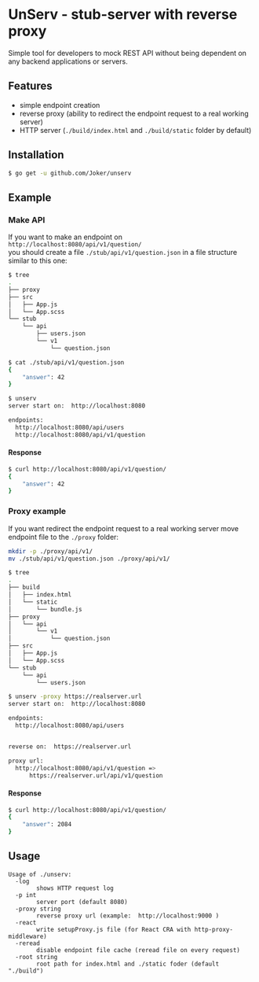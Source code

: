 # UnServ - stub-server with reverse proxy
Simple tool for developers to mock REST API without being dependent on any backend applications or servers. 

## Features

* simple endpoint creation
* reverse proxy (ability to redirect the endpoint request to a real working server)
* HTTP server (`./build/index.html` and `./build/static` folder by default)

## Installation

```bash
$ go get -u github.com/Joker/unserv
```

## Example

### Make API

If you want to make an endpoint on `http://localhost:8080/api/v1/question/`  
you should create a file `./stub/api/v1/question.json` in a file structure similar to this one:

```bash
$ tree
.
├── proxy
├── src
│   ├── App.js
│   └── App.scss
└── stub
    └── api
        ├── users.json
        └── v1
            └── question.json

$ cat ./stub/api/v1/question.json
{
    "answer": 42
}

$ unserv
server start on:  http://localhost:8080

endpoints:
  http://localhost:8080/api/users
  http://localhost:8080/api/v1/question
```

#### Response
```bash
$ curl http://localhost:8080/api/v1/question/
{
    "answer": 42
}
```

### Proxy example

If you want redirect the endpoint request to a real working server
move endpoint file to the `./proxy` folder:

```bash
mkdir -p ./proxy/api/v1/
mv ./stub/api/v1/question.json ./proxy/api/v1/

$ tree
.
├── build
│   ├── index.html
│   └── static
│       └── bundle.js
├── proxy
│   └── api
│       └── v1
│           └── question.json
├── src
│   ├── App.js
│   └── App.scss
└── stub
    └── api
        └── users.json

$ unserv -proxy https://realserver.url
server start on:  http://localhost:8080

endpoints:
  http://localhost:8080/api/users


reverse on:  https://realserver.url

proxy url:
  http://localhost:8080/api/v1/question =>
      https://realserver.url/api/v1/question
```

#### Response
```bash
$ curl http://localhost:8080/api/v1/question/
{
    "answer": 2084
}
```


## Usage

```
Usage of ./unserv:
  -log
    	shows HTTP request log
  -p int
    	server port (default 8080)
  -proxy string
    	reverse proxy url (example:  http://localhost:9000 )
  -react
    	write setupProxy.js file (for React CRA with http-proxy-middleware)
  -reread
    	disable endpoint file cache (reread file on every request)
  -root string
    	root path for index.html and ./static foder (default "./build")
```